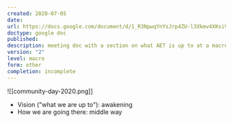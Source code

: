 ```yaml
---
created: 2020-07-05
date: 
url: https://docs.google.com/document/d/1_R3NpwqYnYsJrp4ZU-l3Xkmv4XKsiV_mt1f2mADs2kw/edit#heading=h.ggsvaypqeo5b
doctype: google doc
published: 
description: meeting doc with a section on what AET is up to at a macro level
version: "2"
level: macro
form: other
completion: incomplete
---
```

![[community-day-2020.png]]

- Vision ("what we are up to"): awakening
- How we are going there: middle way